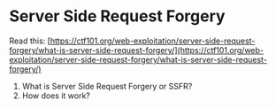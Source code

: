 # Server Side Request Forgery

Read this: [https://ctf101.org/web-exploitation/server-side-request-forgery/what-is-server-side-request-forgery/](https://ctf101.org/web-exploitation/server-side-request-forgery/what-is-server-side-request-forgery/)

1. What is Server Side Request Forgery or SSFR?
2. How does it work?

